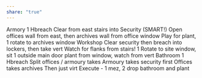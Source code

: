 ```yaml
---
share: "true"
---
```


Armory
	1 Hbreach
	Clear from east stairs into Security (SMART!)
	Open offices wall from east, then archives wall from office window
		Play for plant, 1 rotate to archives window
Workshop
	Clear security then breach into lockers, then take vert
		Watch for flanks from stairs!
	1 Rotate to site window, sit 1 outside main door
		plant from window, watch from vert
Bathroom
	1 Hbreach
	Split offices / armoury takes
		Armoury takes security first
		Offices takes archives
	Then just virt
	Execute - 1 mez, 2 drop bathroom and plant
		
		
